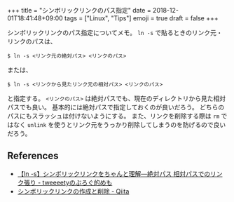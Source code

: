 +++
title = "シンボリックリンクのパス指定"
date  = 2018-12-01T18:41:48+09:00
tags  = ["Linux", "Tips"]
emoji = true
draft = false
+++

シンボリックリンクのパス指定についてメモ。
`ln -s` で貼るときのリンク元・リンクのパスは、

```shell
$ ln -s <リンク元の絶対パス> <リンクのパス>
```

または、

```shell
$ ln -s <リンクから見たリンク元の相対パス> <リンクのパス>
```

と指定する。
`<リンクのパス>` は絶対パスでも、現在のディレクトリから見た相対パスでも良い。
基本的には絶対パスで指定しておくのが良いだろう。
どちらのパスにもスラッシュは付けないようにする。
また、リンクを削除する際は `rm` ではなく `unlink` を使うとリンク元をうっかり削除してしまうのを防げるので良いだろう。

## References

+ [【ln -s】シンボリックリンクをちゃんと理解―絶対パス 相対パスでのリンク張り - tweeeetyのぶろぐ的めも](http://tweeeety.hateblo.jp/entry/20121129/1354192716)
+ [シンボリックリンクの作成と削除 - Qiita](https://qiita.com/colorrabbit/items/2e99304bd92201261c60)